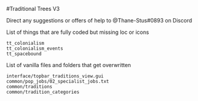 #Traditional Trees V3

Direct any suggestions or offers of help to @Thane-Stus#0893 on Discord

List of things that are fully coded but missing loc or icons
	
	tt_colonialism 
	tt_colonialism_events
	tt_spacebound
	
List of vanilla files and folders that get overwritten

	interface/topbar_traditions_view.gui
	common/pop_jobs/02_specialist_jobs.txt
	common/traditions
	common/tradition_categories
